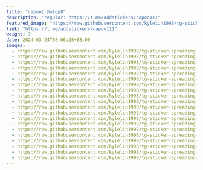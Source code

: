```yaml
---
title: "capoo1 @wlop8"
description: "regular: https://t.me/addstickers/capoo111"
featured_image: "https://raw.githubusercontent.com/kylelin1998/tg-sticker-spreading-worldwide-images/main/img/0df49d30-d65a-4dfd-85b3-b6424a5a26dd.jpg"
link: "https://t.me/addstickers/capoo111"
weight: 3
date: 2024-03-24T08:06:28+08:00
images:
  - https://raw.githubusercontent.com/kylelin1998/tg-sticker-spreading-worldwide-images/main/img/0df49d30-d65a-4dfd-85b3-b6424a5a26dd.jpg
  - https://raw.githubusercontent.com/kylelin1998/tg-sticker-spreading-worldwide-images/main/img/0e0ccdce-2d5c-41f7-8413-c114e5854ade.jpg
  - https://raw.githubusercontent.com/kylelin1998/tg-sticker-spreading-worldwide-images/main/img/cde59473-2e96-481b-b899-5a08227e54b1.jpg
  - https://raw.githubusercontent.com/kylelin1998/tg-sticker-spreading-worldwide-images/main/img/dcb139c2-bb67-4664-bf93-dfff4a563d1e.jpg
  - https://raw.githubusercontent.com/kylelin1998/tg-sticker-spreading-worldwide-images/main/img/e9452d80-b149-47f9-85cd-e8a9dfe18701.jpg
  - https://raw.githubusercontent.com/kylelin1998/tg-sticker-spreading-worldwide-images/main/img/f42f9a8b-e9cb-43ef-8c42-b1181a6098b4.jpg
  - https://raw.githubusercontent.com/kylelin1998/tg-sticker-spreading-worldwide-images/main/img/a3fb9801-3426-49e9-90f4-8df9b80f2fd4.jpg
  - https://raw.githubusercontent.com/kylelin1998/tg-sticker-spreading-worldwide-images/main/img/6f2c2285-716c-41b4-bc01-0eea612738f2.jpg
  - https://raw.githubusercontent.com/kylelin1998/tg-sticker-spreading-worldwide-images/main/img/e2e077df-7db8-4b3b-8621-fca010172475.jpg
  - https://raw.githubusercontent.com/kylelin1998/tg-sticker-spreading-worldwide-images/main/img/d412d096-76d3-48af-a27c-3ca028ca7642.jpg
  - https://raw.githubusercontent.com/kylelin1998/tg-sticker-spreading-worldwide-images/main/img/26289c80-f7f7-4a9f-b489-c237893a023c.jpg
  - https://raw.githubusercontent.com/kylelin1998/tg-sticker-spreading-worldwide-images/main/img/cbf421dd-82c6-4f2a-a3ce-0cdd6922dd09.jpg
  - https://raw.githubusercontent.com/kylelin1998/tg-sticker-spreading-worldwide-images/main/img/6726c3e7-8bb9-4e9e-856d-265575067b60.jpg
  - https://raw.githubusercontent.com/kylelin1998/tg-sticker-spreading-worldwide-images/main/img/3ada41df-3182-4f41-86ac-3ae2173016cd.jpg
  - https://raw.githubusercontent.com/kylelin1998/tg-sticker-spreading-worldwide-images/main/img/ab6c92c4-97e0-4e15-9a78-9417df1d49f3.jpg
  - https://raw.githubusercontent.com/kylelin1998/tg-sticker-spreading-worldwide-images/main/img/68ce2ad2-4d09-460b-9ce4-fad6e4a46ee5.jpg
  - https://raw.githubusercontent.com/kylelin1998/tg-sticker-spreading-worldwide-images/main/img/341bc50c-fbc5-4654-aea6-0bdb518e2ea7.jpg
  - https://raw.githubusercontent.com/kylelin1998/tg-sticker-spreading-worldwide-images/main/img/bea0786d-e71d-497c-9834-79f58bd8d049.jpg
  - https://raw.githubusercontent.com/kylelin1998/tg-sticker-spreading-worldwide-images/main/img/38639632-7deb-4a6e-bf53-4c0e36e9b086.jpg
  - https://raw.githubusercontent.com/kylelin1998/tg-sticker-spreading-worldwide-images/main/img/f29dbaa7-2b5c-4600-8fe9-0a0f8f9bfda5.jpg
---
```

